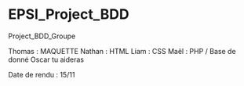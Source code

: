 # EPSI_Project_BDD
Project_BDD_Groupe


Thomas : MAQUETTE
Nathan : HTML
Liam : CSS
Maël : PHP / Base de donné
Oscar tu aideras 

Date de rendu : 15/11 